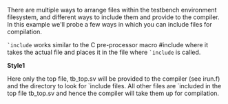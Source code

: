<p>There are multiple ways to arrange files within the testbench environment filesystem, and different ways to include them and provide to the compiler. In this example we'll probe a few ways in which you can include files for compilation.</p>

<p><code>`include</code> works similar to the C pre-processor macro #include where it takes the actual file and places it in the file where <code>`include</code> is called.</p>

<b>Style1</b>
<p>Here only the top file, tb_top.sv will be provided to the compiler (see irun.f) and the directory to look for `include files. All other files are `included in the top file tb_top.sv and hence the compiler will take them up for compilation.</p>


